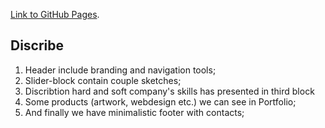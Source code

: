 [Link to GitHub Pages](https://nikitakhadnevich.github.io/ArtLanding).

## Discribe

1. Header include branding and navigation tools;
2. Slider-block contain couple sketches;
3. Discribtion hard and soft company's skills has presented in third block
4. Some products (artwork, webdesign etc.) we can see in Portfolio;
5. And finally we have minimalistic footer with contacts;
